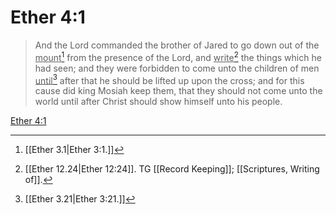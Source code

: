 # Ether 4:1

> And the Lord commanded the brother of Jared to go down out of the <u>mount</u>[^a] from the presence of the Lord, and <u>write</u>[^b] the things which he had seen; and they were forbidden to come unto the children of men <u>until</u>[^c] after that he should be lifted up upon the cross; and for this cause did king Mosiah keep them, that they should not come unto the world until after Christ should show himself unto his people.

[Ether 4:1](https://www.churchofjesuschrist.org/study/scriptures/bofm/ether/4?lang=eng&id=p1#p1)


[^a]: [[Ether 3.1|Ether 3:1.]]
[^b]: [[Ether 12.24|Ether 12:24]]. TG [[Record Keeping]]; [[Scriptures, Writing of]].
[^c]: [[Ether 3.21|Ether 3:21.]]
